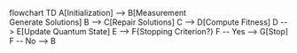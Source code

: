 flowchart TD
  A[Initialization] --> B[Measurement<br/>Generate Solutions]
  B --> C[Repair Solutions]
  C --> D[Compute Fitness]
  D --> E[Update Quantum State]
  E --> F{Stopping Criterion?}
  F -- Yes --> G[Stop]
  F -- No  --> B
